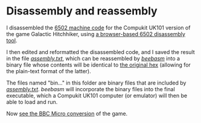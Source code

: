 # Disassembly and reassembly

I disassembled the [6502 machine code](https://github.com/ahope1/Galactic-Hitchhiker/tree/main/original-hex) for the Compukit UK101 version of the game Galactic Hitchhiker, using [a browser-based 6502 disassembly tool](https://www.masswerk.at/6502/disassembler.html).

I then edited and reformatted the disassembled code, and I saved the result in the file [*assembly.txt*](https://github.com/ahope1/Galactic-Hitchhiker/blob/main/disassembly/assembly.txt), which can be reassembled by [*beebasm*](https://github.com/stardot/beebasm) into a binary file whose contents will be identical to [the original hex](https://github.com/ahope1/Galactic-Hitchhiker/tree/main/original-hex) (allowing for the plain-text format of the latter).

The files named "bin..." in this folder are binary files that are included by [*assembly.txt*](https://github.com/ahope1/Galactic-Hitchhiker/blob/main/disassembly/assembly.txt). *beebasm* will incorporate the binary files into the final executable, which a Compukit UK101 computer (or emulator) will then be able to load and run.

Now [see the BBC Micro conversion](https://github.com/ahope1/Galactic-Hitchhiker/tree/main/beebify) of the game. 

